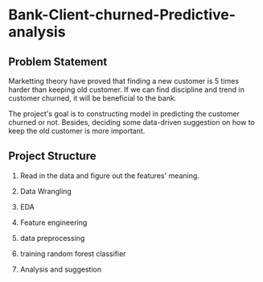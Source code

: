 # Bank-Client-churned-Predictive-analysis

## Problem Statement
Marketting theory have proved that finding a new customer is 5 times harder than keeping old customer. If we can find discipline and trend in customer churned, it will be beneficial to the bank.

The project's goal is to constructing model in predicting the customer churned or not. 
Besides, deciding some data-driven suggestion on how to keep the old customer is more important.

## Project Structure

1. Read in the data and figure out the features' meaning.

2. Data Wrangling

3. EDA

4. Feature engineering

5. data preprocessing

6. training random forest classifier

7. Analysis and suggestion